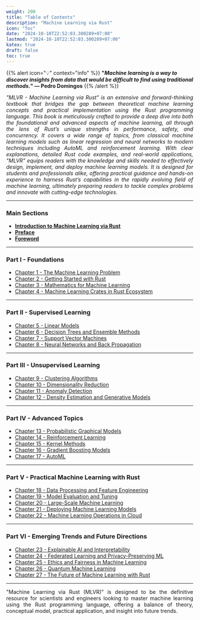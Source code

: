 ```yaml
---
weight: 200
title: "Table of Contents"
description: "Machine Learning via Rust"
icon: "Toc"
date: "2024-10-10T22:52:03.300289+07:00"
lastmod: "2024-10-10T22:52:03.300289+07:00"
katex: true
draft: false
toc: true
---
```


{{% alert icon="💡" context="info" %}}
<strong>"<em>Machine learning is a way to discover insights from data that would be difficult to find using traditional methods.</em>" — Pedro Domingos</strong>
{{% /alert %}}

<p style="text-align: justify;">
<em>"MLVR - Machine Learning via Rust" is an extensive and forward-thinking textbook that bridges the gap between theoretical machine learning concepts and practical implementation using the Rust programming language. This book is meticulously crafted to provide a deep dive into both the foundational and advanced aspects of machine learning, all through the lens of Rust’s unique strengths in performance, safety, and concurrency. It covers a wide range of topics, from classical machine learning models such as linear regression and neural networks to modern techniques including AutoML and reinforcement learning. With clear explanations, detailed Rust code examples, and real-world applications, "MLVR" equips readers with the knowledge and skills needed to effectively design, implement, and deploy machine learning models. It is designed for students and professionals alike, offering practical guidance and hands-on experience to harness Rust’s capabilities in the rapidly evolving field of machine learning, ultimately preparing readers to tackle complex problems and innovate with cutting-edge technologies.</em>
</p>

---

### **Main Sections**

- [**Introduction to Machine Learning via Rust**](/docs/introduction/)
- [**Preface**](/docs/preface/)
- [**Foreword**](/docs/foreword/)

---

### **Part I - Foundations**

- [Chapter 1 - The Machine Learning Problem](/docs/part-i/chapter-1/)
- [Chapter 2 - Getting Started with Rust](/docs/part-i/chapter-2/)
- [Chapter 3 - Mathematics for Machine Learning](/docs/part-i/chapter-3/)
- [Chapter 4 - Machine Learning Crates in Rust Ecosystem](/docs/part-i/chapter-4/)

---

### **Part II - Supervised Learning**

- [Chapter 5 - Linear Models](/docs/part-ii/chapter-5/)
- [Chapter 6 - Decision Trees and Ensemble Methods](/docs/part-ii/chapter-6/)
- [Chapter 7 - Support Vector Machines](/docs/part-ii/chapter-7/)
- [Chapter 8 - Neural Networks and Back Propagation](/docs/part-ii/chapter-8/)

---

### **Part III - Unsupervised Learning**

- [Chapter 9 - Clustering Algorithms](/docs/part-iii/chapter-9/)
- [Chapter 10 - Dimensionality Reduction](/docs/part-iii/chapter-10/)
- [Chapter 11 - Anomaly Detection](/docs/part-iii/chapter-11/)
- [Chapter 12 - Density Estimation and Generative Models](/docs/part-iii/chapter-12/)

---

### **Part IV - Advanced Topics**

- [Chapter 13 - Probabilistic Graphical Models](/docs/part-iv/chapter-13/)
- [Chapter 14 - Reinforcement Learning](/docs/part-iv/chapter-14/)
- [Chapter 15 - Kernel Methods](/docs/part-iv/chapter-15/)
- [Chapter 16 - Gradient Boosting Models](/docs/part-iv/chapter-16/)
- [Chapter 17 - AutoML](/docs/part-iv/chapter-17/)

---

### **Part V - Practical Machine Learning with Rust**

- [Chapter 18 - Data Processing and Feature Engineering](/docs/part-v/chapter-18/)
- [Chapter 19 - Model Evaluation and Tuning](/docs/part-v/chapter-19/)
- [Chapter 20 - Large-Scale Machine Learning](/docs/part-v/chapter-20/)
- [Chapter 21 - Deploying Machine Learning Models](/docs/part-v/chapter-21/)
- [Chapter 22 - Machine Learning Operations in Cloud](/docs/part-v/chapter-22/)

---

### **Part VI - Emerging Trends and Future Directions**

- [Chapter 23 - Explainable AI and Interpretability](/docs/part-vi/chapter-23/)
- [Chapter 24 - Federated Learning and Privacy-Preserving ML](/docs/part-vi/chapter-24/)
- [Chapter 25 - Ethics and Fairness in Machine Learning](/docs/part-vi/chapter-25/)
- [Chapter 26 - Quantum Machine Learning](/docs/part-vi/chapter-26/)
- [Chapter 27 - The Future of Machine Learning with Rust](/docs/part-vi/chapter-27/)

---

<p style="text-align: justify;">
"Machine Learning via Rust (MLVR)" is designed to be the definitive resource for scientists and engineers looking to master machine learning using the Rust programming language, offering a balance of theory, conceptual model, practical application, and insight into future trends.
</p>
